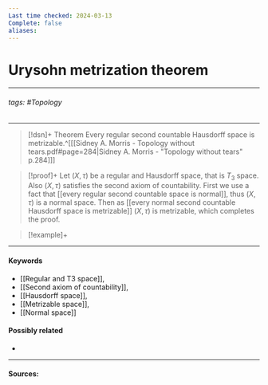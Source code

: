 ```yaml
---
Last time checked: 2024-03-13
Complete: false
aliases:
---
```

# Urysohn metrization theorem
***
###### tags: #Topology 
***
>[!dsn]+ Theorem
>Every regular second countable Hausdorff space is metrizable.^[[[Sidney A. Morris - Topology without tears.pdf#page=284|Sidney A. Morris - "Topology without tears" p.284]]]

>[!proof]+
>Let $(X,\tau)$ be a regular and Hausdorff space, that is $T_{3}$ space. Also $(X,\tau)$ satisfies the second axiom of countability.
>First we use a fact that [[every regular second countable space is normal]], thus $(X,\tau)$ is a normal space. Then as [[every normal second countable Hausdorff space is metrizable]] $(X,\tau)$ is metrizable, which completes the proof.

>[!example]+ 
>
***
#### Keywords
- [[Regular and T3 space]],
- [[Second axiom of countability]],
- [[Hausdorff space]],
- [[Metrizable space]],
- [[Normal space]]
#### Possibly related
- 
***
#### Sources: